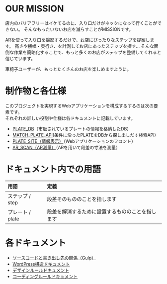 # OUR MISSION
店内のバリアフリーはイケてるのに、入り口だけがネックになって行くことができない。
そんなもったいないお店を減らすことがMISSIONです。

ARを使って入り口を撮影するだけで、お店にぴったりなステップを提案します。
高さや横幅・奥行き、を計測してお店にあったステップを探す...
そんな面倒な作業を簡略化することで、もっと多くのお店がステップを整備してくれると信じています。

車椅子ユーザーが、もっとたくさんのお店を楽しめますように。

# 制作物と各仕様
このプロジェクトを実現するWebアプリケーションを構成するするのは次の要素です。<br>
それぞれの詳しい役割や仕様は各ドキュメントに記載しています。

- [PLATE_DB](Docs/PLATE_DB/plate_db.md)（市販されているプレートの情報を格納したDB）
- [MATCH_PLATE_API](Docs/MATCH_PLATE_API/match_plate_api.md)(条件に沿ったPLATEをDBから探し出しだす検索API)
- [PLATE_SITE（情報表示）](Docs/PLATE_SITE/plate_site.md)（Webアプリケーションのフロント）
- [AR_SCAN（AR測量）](Docs/AR_SCAN/ar_scan.md)（ARを用いて段差の寸法を測量）

# ドキュメント内での用語

|用語|定義|
|:-|:-|
|ステップ / step|段差そのもののことを指します|
|プレート / plate|段差を解消するために設置するもののことを指します|

# 各ドキュメント

- [ソースコードと書き出し先の関係（Gulp）](Docs/gulp_setting.md)
- [WordPress構造ドキュメント](Docs/wordpress.md)
- [デザインルールドキュメント](Docs/design_rule.md)
- [コーディングルールドキュメント](Docs/coding_rule.md)